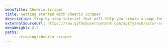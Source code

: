 ```yaml
---
menuTitle: Cheerio Scraper
title: Getting started with Cheerio Scraper
description: Step by step tutorial that will help you create a page function for Cheerio Scraper.
externalSourceUrl: https://raw.githubusercontent.com/apifytech/actor-scraper/master/docs/build/cheerio-scraper-tutorial.md
menuWeight: 2.3
paths:
    - scraping/cheerio-scraper
---
```

